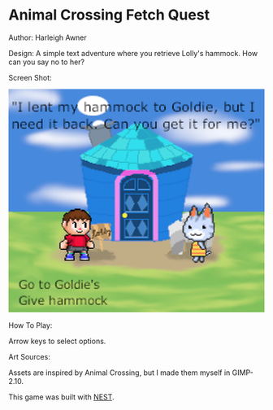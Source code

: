 # Animal Crossing Fetch Quest

Author: Harleigh Awner

Design: A simple text adventure where you retrieve Lolly's hammock. How can you say no to her?

Screen Shot:

![Screen Shot](screenshot.png)

How To Play:

Arrow keys to select options.

Art Sources:

Assets are inspired by Animal Crossing, but I made them myself in GIMP-2.10.

This game was built with [NEST](NEST.md).
